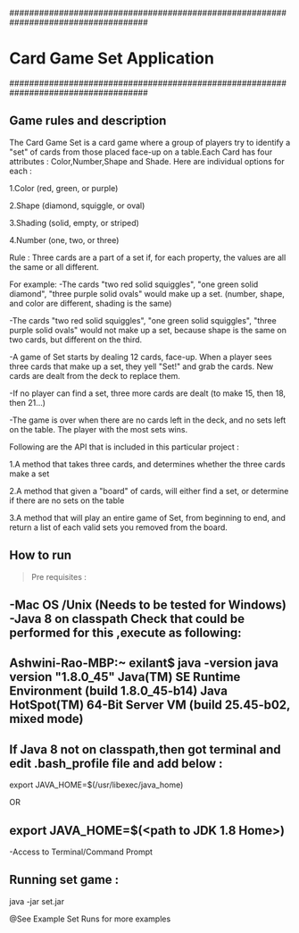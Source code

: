 ####################################################################################
# Card Game Set Application
####################################################################################


## Game rules and description


The Card Game Set is a card game where a group of players try to identify a "set" of cards from those placed
face-up on a table.Each Card has four attributes : Color,Number,Shape and Shade. Here are individual options for each : 

1.Color (red, green, or purple)

2.Shape (diamond, squiggle, or oval)

3.Shading (solid, empty, or striped)

4.Number (one, two, or three)

Rule : Three cards are a part of a set if, for each property, the values are all the same or all different.

For example:
-The cards "two red solid squiggles", "one green solid diamond", "three purple solid ovals" would make up a
set. (number, shape, and color are different, shading is the same)

-The cards "two red solid squiggles", "one green solid squiggles", "three purple solid ovals" would not make
up a set, because shape is the same on two cards, but different on the third.

-A game of Set starts by dealing 12 cards, face-up. When a player sees three cards that make up a set, they
yell "Set!" and grab the cards. New cards are dealt from the deck to replace them.

-If no player can find a set, three more cards are dealt (to make 15, then 18, then 21…)

-The game is over when there are no cards left in the deck, and no sets left on the table. The player with the
most sets wins.


Following are the API that is included in this particular project :

1.A method that takes three cards, and determines whether the three cards make a set

2.A method that given a "board" of cards, will either find a set, or determine if there are no sets on the table

3.A method that will play an entire game of Set, from beginning to end, and return a list of each valid sets
you removed from the board.


## How to run

> Pre requisites :

-Mac OS /Unix (Needs to be tested for Windows) 
-Java 8 on classpath
Check that could be performed for this ,execute as following:
-------------------------------------------------
Ashwini-Rao-MBP:~ exilant$ java -version
java version "1.8.0_45"
Java(TM) SE Runtime Environment (build 1.8.0_45-b14)
Java HotSpot(TM) 64-Bit Server VM (build 25.45-b02, mixed mode)
-------------------------------------------------
If Java 8 not on classpath,then got terminal and edit .bash_profile file and add below :
-------------------------------------------------

export JAVA_HOME=$(/usr/libexec/java_home)

OR

export JAVA_HOME=$(<path to JDK 1.8 Home>)
-------------------------------------------------

-Access to Terminal/Command Prompt

## Running set game :

java -jar set.jar


@See Example Set Runs for more examples
